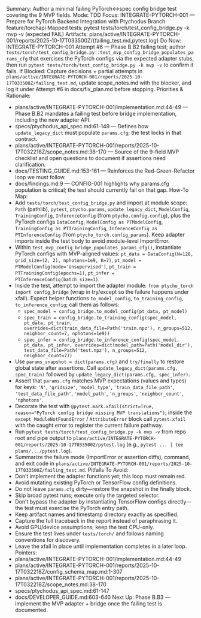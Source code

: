 Summary: Author a minimal failing PyTorch↔spec config bridge test covering the 9 MVP fields.
Mode: TDD
Focus: INTEGRATE-PYTORCH-001 — Prepare for PyTorch Backend Integration with Ptychodus
Branch: feature/torchapi
Mapped tests: pytest tests/torch/test_config_bridge.py -k mvp -v (expected FAIL)
Artifacts: plans/active/INTEGRATE-PYTORCH-001/reports/2025-10-17T033500Z/{failing_test.md,pytest.log}
Do Now: INTEGRATE-PYTORCH-001 Attempt #6 — Phase B.B2 failing test; author `tests/torch/test_config_bridge.py::test_mvp_config_bridge_populates_params_cfg` that exercises the PyTorch configs via the expected adapter stubs, then run `pytest tests/torch/test_config_bridge.py -k mvp -v` to confirm it fails.
If Blocked: Capture decisions + partial attempts in `plans/active/INTEGRATE-PYTORCH-001/reports/2025-10-17T033500Z/failing_test.md`, update scope_notes.md with the blocker, and log it under Attempt #6 in docs/fix_plan.md before stopping.
Priorities & Rationale:
- plans/active/INTEGRATE-PYTORCH-001/implementation.md:44-49 — Phase B.B2 mandates a failing test before bridge implementation, including the new adapter API.
- specs/ptychodus_api_spec.md:61-149 — Defines how `update_legacy_dict` must populate `params.cfg`; the test locks in that contract.
- plans/active/INTEGRATE-PYTORCH-001/reports/2025-10-17T032218Z/scope_notes.md:38-170 — Source of the 9-field MVP checklist and open questions to document if assertions need clarification.
- docs/TESTING_GUIDE.md:153-161 — Reinforces the Red-Green-Refactor loop we must follow.
- docs/findings.md:9 — CONFIG-001 highlights why params.cfg population is critical; the test should currently fail on that gap.
How-To Map:
- Add `tests/torch/test_config_bridge.py` and import at module scope: `Path` (pathlib), `pytest`, `ptycho.params`, `update_legacy_dict`, `ModelConfig`, `TrainingConfig`, `InferenceConfig` (from `ptycho.config.config`), plus the PyTorch configs `DataConfig`, `ModelConfig as PTModelConfig`, `TrainingConfig as PTTrainingConfig`, `InferenceConfig as PTInferenceConfig` (from `ptycho_torch.config_params`). Keep adapter imports inside the test body to avoid module-level ImportError.
- Within `test_mvp_config_bridge_populates_params_cfg()`, instantiate PyTorch configs with MVP-aligned values: `pt_data = DataConfig(N=128, grid_size=(2, 2), nphotons=1e9, K=7)`, `pt_model = PTModelConfig(mode='Unsupervised')`, `pt_train = PTTrainingConfig(epochs=1)`, `pt_infer = PTInferenceConfig(batch_size=1)`.
- Inside the test, attempt to import the adapter module: `from ptycho_torch import config_bridge` (wrap in try/except so the failure happens under xfail). Expect helper functions `to_model_config`, `to_training_config`, `to_inference_config`; call them as follows:
  - `spec_model = config_bridge.to_model_config(pt_data, pt_model)`
  - `spec_train = config_bridge.to_training_config(spec_model, pt_data, pt_train, overrides=dict(train_data_file=Path('train.npz'), n_groups=512, neighbor_count=7, nphotons=1e9))`
  - `spec_infer = config_bridge.to_inference_config(spec_model, pt_data, pt_infer, overrides=dict(model_path=Path('model_dir'), test_data_file=Path('test.npz'), n_groups=512, neighbor_count=7))`
- Use `params_snapshot = dict(params.cfg)` and `try/finally` to restore global state after assertions. Call `update_legacy_dict(params.cfg, spec_train)` followed by `update_legacy_dict(params.cfg, spec_infer)`.
- Assert that `params.cfg` matches MVP expectations (values and types) for keys: `'N'`, `'gridsize'`, `'model_type'`, `'train_data_file_path'`, `'test_data_file_path'`, `'model_path'`, `'n_groups'`, `'neighbor_count'`, `'nphotons'`.
- Decorate the test with `@pytest.mark.xfail(strict=True, reason="PyTorch config bridge missing MVP translations")`; inside the `except ModuleNotFoundError` / `AttributeError` block call `pytest.xfail` with the caught error to register the current failure pathway.
- Run `pytest tests/torch/test_config_bridge.py -k mvp -v` from repo root and pipe output to `plans/active/INTEGRATE-PYTORCH-001/reports/2025-10-17T033500Z/pytest.log` (e.g., `pytest ... | tee plans/.../pytest.log`).
- Summarize the failure mode (ImportError or assertion diffs), command, and exit code in `plans/active/INTEGRATE-PYTORCH-001/reports/2025-10-17T033500Z/failing_test.md`.
Pitfalls To Avoid:
- Don’t implement the adapter functions yet; this loop must remain red.
- Avoid mutating existing PyTorch or TensorFlow config definitions.
- Do not leave `params.cfg` dirty—restore the snapshot in the finally block.
- Skip broad pytest runs; execute only the targeted selector.
- Don’t bypass the adapter by instantiating TensorFlow configs directly—the test must exercise the PyTorch entry path.
- Keep artifact names and timestamp directory exactly as specified.
- Capture the full traceback in the report instead of paraphrasing it.
- Avoid GPU/device assumptions; keep the test CPU-only.
- Ensure the test lives under `tests/torch/` and follows naming conventions for discovery.
- Leave the xfail in place until implementation completes in a later loop.
Pointers:
- plans/active/INTEGRATE-PYTORCH-001/implementation.md:44-49
- plans/active/INTEGRATE-PYTORCH-001/reports/2025-10-17T032218Z/config_schema_map.md:1-307
- plans/active/INTEGRATE-PYTORCH-001/reports/2025-10-17T032218Z/scope_notes.md:38-170
- specs/ptychodus_api_spec.md:61-147
- docs/DEVELOPER_GUIDE.md:603-640
Next Up: Phase B.B3 — implement the MVP adapter + bridge once the failing test is documented.
